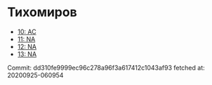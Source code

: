 # Тихомиров
- [10: AC](10.md)
- [11: NA](11.md)
- [12: NA](12.md)
- [13: NA](13.md)

Commit: dd310fe9999ec96c278a96f3a617412c1043af93
 fetched at: 20200925-060954
